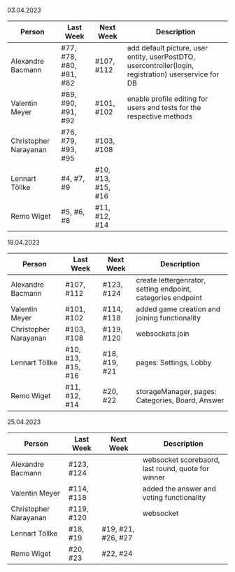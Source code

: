 03.04.2023

| Person                | Last Week               | Next Week          | Description                                                           |
|-----------------------|-------------------------|--------------------|-----------------------------------------------------------------------|
| Alexandre Bacmann     | #77, #78, #80, #81, #82 | #107, #112         | add default picture, user entity, userPostDTO, usercontroller(login, registration) userservice for DB|
| Valentin Meyer        | #89, #90, #91, #92      | #101, #102         | enable profile editing for users and tests for the respective methods |
| Christopher Narayanan | #76, #79, #93, #95      | #103, #108         |                                                                       |
| Lennart Töllke        | #4, #7, #9              | #10, #13, #15, #16 |                                                                       |
| Remo Wiget            | #5, #6, #8              | #11, #12, #14      |                                                                       |

18.04.2023

| Person                | Last Week          | Next Week     | Description                                                  |
|-----------------------|--------------------|---------------|--------------------------------------------------------------|
| Alexandre Bacmann     | #107, #112         | #123, #124    | create lettergenrator, setting endpoint, categories endpoint |
| Valentin Meyer        | #101, #102         | #114, #118    | added game creation and joining functionality                |
| Christopher Narayanan | #103, #108         | #119, #120    | websockets join                                                              |
| Lennart Töllke        | #10, #13, #15, #16 | #18, #19, #21 | pages: Settings, Lobby                                       |
| Remo Wiget            | #11, #12, #14      | #20, #22      | storageManager, pages: Categories, Board, Answer             |

25.04.2023

| Person                | Last Week  | Next Week          | Description |
|-----------------------|------------|--------------------|-------------|
| Alexandre Bacmann     | #123, #124 |                    |websocket scorebaord, last round, quote for winner|
| Valentin Meyer        | #114, #118 |                    |added the answer and voting functionality |
| Christopher Narayanan | #119, #120 |                    |websocket    |
| Lennart Töllke        | #18, #19   | #19, #21, #26, #27 |             |
| Remo Wiget            | #20, #23   | #22, #24           |             |
